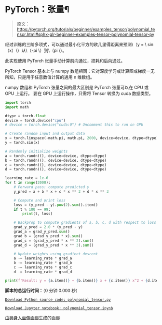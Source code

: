 # PyTorch：张量¶

> 原文：<https://pytorch.org/tutorials/beginner/examples_tensor/polynomial_tensor.html#sphx-glr-beginner-examples-tensor-polynomial-tensor-py>

经过训练的三阶多项式，可以通过最小化平方的欧几里得距离来预测\（y = \ sin（x）\）从\（-pi \）到\（pi \）。

此实现使用 PyTorch 张量手动计算前向通过，损耗和后向通过。

PyTorch Tensor 基本上与 numpy 数组相同：它对深度学习或计算图或梯度一无所知，只是用于任意数值计算的通用 n 维数组。

numpy 数组和 PyTorch 张量之间的最大区别是 PyTorch 张量可以在 CPU 或 GPU 上运行。 要在 GPU 上运行操作，只需将 Tensor 转换为 cuda 数据类型。

```py
import torch
import math

dtype = torch.float
device = torch.device("cpu")
# device = torch.device("cuda:0") # Uncomment this to run on GPU

# Create random input and output data
x = torch.linspace(-math.pi, math.pi, 2000, device=device, dtype=dtype)
y = torch.sin(x)

# Randomly initialize weights
a = torch.randn((), device=device, dtype=dtype)
b = torch.randn((), device=device, dtype=dtype)
c = torch.randn((), device=device, dtype=dtype)
d = torch.randn((), device=device, dtype=dtype)

learning_rate = 1e-6
for t in range(2000):
    # Forward pass: compute predicted y
    y_pred = a + b * x + c * x ** 2 + d * x ** 3

    # Compute and print loss
    loss = (y_pred - y).pow(2).sum().item()
    if t % 100 == 99:
        print(t, loss)

    # Backprop to compute gradients of a, b, c, d with respect to loss
    grad_y_pred = 2.0 * (y_pred - y)
    grad_a = grad_y_pred.sum()
    grad_b = (grad_y_pred * x).sum()
    grad_c = (grad_y_pred * x ** 2).sum()
    grad_d = (grad_y_pred * x ** 3).sum()

    # Update weights using gradient descent
    a -= learning_rate * grad_a
    b -= learning_rate * grad_b
    c -= learning_rate * grad_c
    d -= learning_rate * grad_d

print(f'Result: y = {a.item()} + {b.item()} x + {c.item()} x^2 + {d.item()} x^3')

```

**脚本的总运行时间：**（0 分钟 0.000 秒）

[`Download Python source code: polynomial_tensor.py`](../../_downloads/38bc029908996abe0c601bcf0f5fd9d8/polynomial_tensor.py)

[`Download Jupyter notebook: polynomial_tensor.ipynb`](../../_downloads/1c715a0888ae0e33279df327e1653329/polynomial_tensor.ipynb)

[由狮身人面像画廊](https://sphinx-gallery.readthedocs.io)生成的画廊